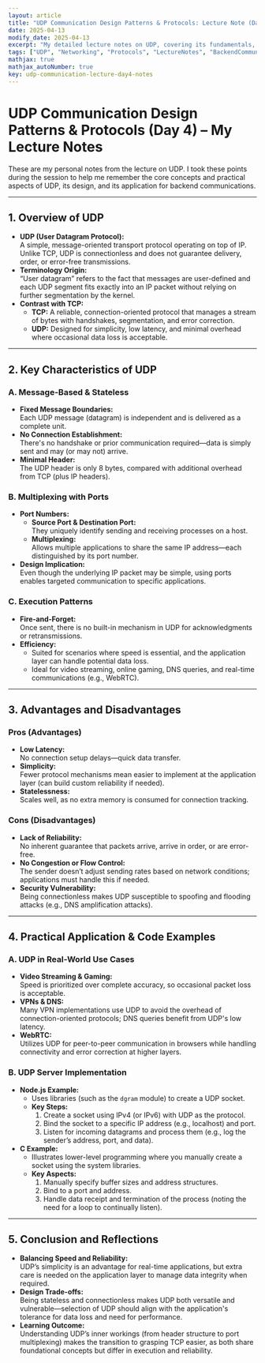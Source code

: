 ```yaml
---
layout: article
title: "UDP Communication Design Patterns & Protocols: Lecture Note (Day 4)"
date: 2025-04-13
modify_date: 2025-04-13
excerpt: "My detailed lecture notes on UDP, covering its fundamentals, how it compares with TCP, practical use cases, its advantages and limitations, and an overview of implementing a UDP server in Node.js and C."
tags: ["UDP", "Networking", "Protocols", "LectureNotes", "BackendCommunication", "Programming"]
mathjax: true
mathjax_autoNumber: true
key: udp-communication-lecture-day4-notes
---
```


# **UDP Communication Design Patterns & Protocols (Day 4) – My Lecture Notes**

These are my personal notes from the lecture on UDP. I took these points during the session to help me remember the core concepts and practical aspects of UDP, its design, and its application for backend communications.

---

## **1. Overview of UDP**
- **UDP (User Datagram Protocol):**  
  A simple, message-oriented transport protocol operating on top of IP. Unlike TCP, UDP is connectionless and does not guarantee delivery, order, or error-free transmissions.
- **Terminology Origin:**  
  “User datagram” refers to the fact that messages are user-defined and each UDP segment fits exactly into an IP packet without relying on further segmentation by the kernel.
- **Contrast with TCP:**  
  - **TCP:** A reliable, connection-oriented protocol that manages a stream of bytes with handshakes, segmentation, and error correction.
  - **UDP:** Designed for simplicity, low latency, and minimal overhead where occasional data loss is acceptable.

---

## **2. Key Characteristics of UDP**
### **A. Message-Based & Stateless**
- **Fixed Message Boundaries:**  
  Each UDP message (datagram) is independent and is delivered as a complete unit.
- **No Connection Establishment:**  
  There's no handshake or prior communication required—data is simply sent and may (or may not) arrive.
- **Minimal Header:**  
  The UDP header is only 8 bytes, compared with additional overhead from TCP (plus IP headers).

### **B. Multiplexing with Ports**
- **Port Numbers:**  
  - **Source Port & Destination Port:**  
    They uniquely identify sending and receiving processes on a host.
  - **Multiplexing:**  
    Allows multiple applications to share the same IP address—each distinguished by its port number.
- **Design Implication:**  
  Even though the underlying IP packet may be simple, using ports enables targeted communication to specific applications.

### **C. Execution Patterns**
- **Fire-and-Forget:**  
  Once sent, there is no built-in mechanism in UDP for acknowledgments or retransmissions.
- **Efficiency:**  
  - Suited for scenarios where speed is essential, and the application layer can handle potential data loss.
  - Ideal for video streaming, online gaming, DNS queries, and real-time communications (e.g., WebRTC).

---

## **3. Advantages and Disadvantages**
### **Pros (Advantages)**
- **Low Latency:**  
  No connection setup delays—quick data transfer.
- **Simplicity:**  
  Fewer protocol mechanisms mean easier to implement at the application layer (can build custom reliability if needed).
- **Statelessness:**  
  Scales well, as no extra memory is consumed for connection tracking.

### **Cons (Disadvantages)**
- **Lack of Reliability:**  
  No inherent guarantee that packets arrive, arrive in order, or are error-free.
- **No Congestion or Flow Control:**  
  The sender doesn’t adjust sending rates based on network conditions; applications must handle this if needed.
- **Security Vulnerability:**  
  Being connectionless makes UDP susceptible to spoofing and flooding attacks (e.g., DNS amplification attacks).

---

## **4. Practical Application & Code Examples**
### **A. UDP in Real-World Use Cases**
- **Video Streaming & Gaming:**  
  Speed is prioritized over complete accuracy, so occasional packet loss is acceptable.
- **VPNs & DNS:**  
  Many VPN implementations use UDP to avoid the overhead of connection-oriented protocols; DNS queries benefit from UDP's low latency.
- **WebRTC:**  
  Utilizes UDP for peer-to-peer communication in browsers while handling connectivity and error correction at higher layers.

### **B. UDP Server Implementation**
- **Node.js Example:**
  - Uses libraries (such as the `dgram` module) to create a UDP socket.
  - **Key Steps:**  
    1. Create a socket using IPv4 (or IPv6) with UDP as the protocol.
    2. Bind the socket to a specific IP address (e.g., localhost) and port.
    3. Listen for incoming datagrams and process them (e.g., log the sender’s address, port, and data).
- **C Example:**
  - Illustrates lower-level programming where you manually create a socket using the system libraries.
  - **Key Aspects:**  
    1. Manually specify buffer sizes and address structures.
    2. Bind to a port and address.
    3. Handle data receipt and termination of the process (noting the need for a loop to continually listen).

---

## **5. Conclusion and Reflections**
- **Balancing Speed and Reliability:**  
  UDP’s simplicity is an advantage for real-time applications, but extra care is needed on the application layer to manage data integrity when required.
- **Design Trade-offs:**  
  Being stateless and connectionless makes UDP both versatile and vulnerable—selection of UDP should align with the application's tolerance for data loss and need for performance.
- **Learning Outcome:**  
  Understanding UDP’s inner workings (from header structure to port multiplexing) makes the transition to grasping TCP easier, as both share foundational concepts but differ in execution and reliability.


